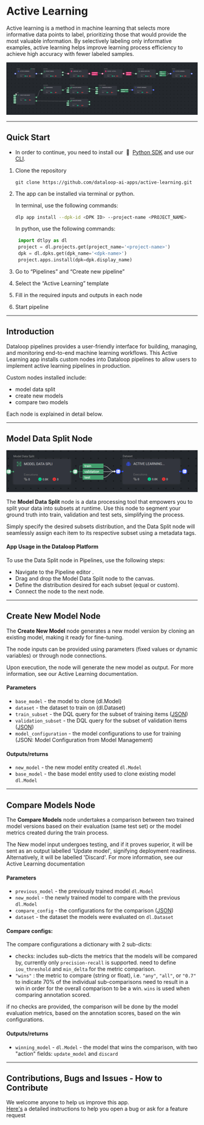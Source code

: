 # Active Learning

Active learning is a method in machine learning that selects more informative data points to label, prioritizing those
that would provide the most valuable information. By selectively labeling only informative examples, active learning
helps improve learning process efficiency to achieve high accuracy with fewer labeled samples.

![alt text](assets/active-learning-pipeline.png)

---

## Quick Start

* In order to continue, you need to install our &nbsp;🚀 &nbsp;[Python SDK](https://github.com/dataloop-ai/dtlpy) and use
  our [CLI](https://sdk-docs.dataloop.ai/en/latest/cli.html).

1. Clone the repository
   ```
   git clone https://github.com/dataloop-ai-apps/active-learning.git
   ```

2. The app can be installed via terminal or python.

   In terminal, use the following commands:
   ```bash
   dlp app install --dpk-id <DPK ID> --project-name <PROJECT_NAME>
   ```

   In python, use the following commands:

   ```python
    import dtlpy as dl
    project = dl.projects.get(project_name='<project-name>')
    dpk = dl.dpks.get(dpk_name='<dpk-name>')
    project.apps.install(dpk=dpk.display_name)
   ```

3. Go to “Pipelines” and “Create new pipeline”
4. Select the “Active Learning” template
5. Fill in the required inputs and outputs in each node
6. Start pipeline

---

## Introduction

Dataloop pipelines provides a user-friendly interface for building, managing, and monitoring end-to-end machine learning
workflows. This Active Learning app installs custom nodes into Dataloop pipelines to allow users to implement active
learning pipelines in production.

Custom nodes installed include:

- model data split
- create new models
- compare two models

Each node is explained in detail below.

---

## Model Data Split Node

<img src="assets/data_split.png">

The **Model Data Split** node is a data processing tool that empowers you to split your data into subsets at runtime. Use this node to segment your ground truth into train, validation and test sets, simplifying the process.

Simply specify the desired subsets distribution, and the Data Split node will seamlessly assign each item to its respective subset using a metadata tags.

#### App Usage in the Dataloop Platform

To use the Data Split node in Pipelines, use the following steps:

* Navigate to the Pipeline editor .
* Drag and drop the Model Data Split node to the canvas.
* Define the distribution desired for each subset (equal or custom).
* Connect the node to the next node.

---

## Create New Model Node

The **Create New Model** node generates a new model version by cloning an existing model, making it ready for fine-tuning.

The node inputs can be provided using parameters (fixed values or dynamic variables) or through node connections.

Upon execution, the node will generate the new model as output. For more information, see our Active Learning documentation.


#### Parameters

- `base_model` - the model to clone (dl.Model)
- `dataset` - the dataset to train on (dl.Dataset)
- `train_subset` - the DQL query for the subset of training items ([JSON](pipeline_configs/train_subset_filter.json))
- `validation_subset` - the DQL query for the subset of validation items ([JSON](pipeline_configs/validation_subset_filter.json))
- `model_configuration` - the model configurations to use for training (JSON: Model Configuration from Model Management)

#### Outputs/returns

- `new_model` - the new model entity created `dl.Model`
- `base_model` - the base model entity used to clone existing model `dl.Model`

---

## Compare Models Node

The **Compare Models** node undertakes a comparison between two trained model versions based on their evaluation (same test set) or the model metrics created during the train process.

The New model input undergoes testing, and if it proves superior, it will be sent as an output labelled 'Update model', signifying deployment readiness. Alternatively, it will be labelled 'Discard'. For more information, see our Active Learning documentation

#### Parameters

- `previous_model` - the previously trained model `dl.Model`
- `new_model` - the newly trained model to compare with the previous `dl.Model`
- `compare_config` - the configurations for the comparison ([JSON](pipeline_configs/compare_configurations.json))
- `dataset` - the dataset the models were evaluated on `dl.Dataset`

#### Compare configs:

The compare configurations a dictionary with 2 sub-dicts:

- checks: includes sub-dicts the metrics that the models will be compared by, currently only `precision-recall` is supported.
          need to define `iou_threshold` and `min_delta` for the metric comparison.
- `"wins"` : the metric to compare (string or float), i.e. `"any"`, `"all"`, or `"0.7"` to indicate 70% of the
  individual sub-comparisons need to result in a win in order for the overall comparison to be a win.
  `wins` is used when comparing annotation scored.

if no checks are provided, the comparison will be done by the model evaluation metrics, based on the annotation scores,
based on the win configurations.


#### Outputs/returns

- `winning_model` - `dl.Model` - the model that wins the comparison, with two "action" fields: `update_model` and `discard`
---

## Contributions, Bugs and Issues - How to Contribute

We welcome anyone to help us improve this app.  
[Here's](CONTRIBUTING.md) a detailed instructions to help you open a bug or ask for a feature request